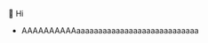 👋 Hi
- AAAAAAAAAAaaaaaaaaaaaaaaaaaaaaaaaaaaaa
<!--
EinoTorniainen/EinoTorniainen is a ✨ special ✨ repository because its `README.md` (this file) appears on your GitHub profile.
You can click the Preview link to take a look at your changes.
--!>
